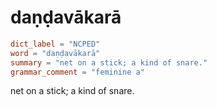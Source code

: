 # daṇḍavākarā

``` toml
dict_label = "NCPED"
word = "daṇḍavākarā"
summary = "net on a stick; a kind of snare."
grammar_comment = "feminine a"
```

net on a stick; a kind of snare.

